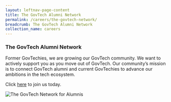 ```yaml
---
layout: leftnav-page-content
title: The GovTech Alumni Network
permalink: /careers/the-govtech-network/
breadcrumb: The GovTech Alumni Network
collection_name: careers
---
```


### **The GovTech Alumni Network**

Former GovTechies, we are growing our GovTech community. We want to actively support you as you move out of GovTech.
Our community’s mission is to connect GovTech alumni and current GovTechies to advance our ambitions in the tech ecosystem.

Click [here](https://www.go.gov.sg/govtechalumni) to join us today.

![The GovTech Network for Alumnis](/images/careers/GovTech_Alumni_Network.jpg)
